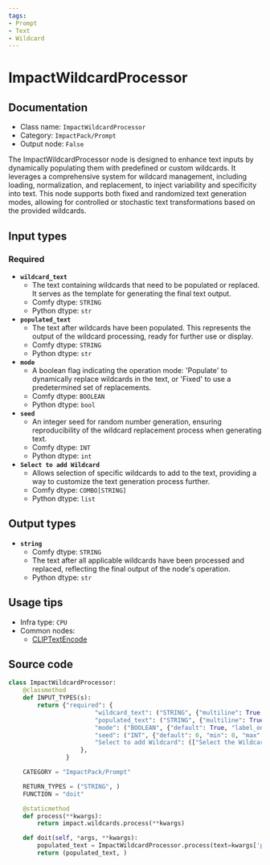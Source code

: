 ```yaml
---
tags:
- Prompt
- Text
- Wildcard
---
```


# ImpactWildcardProcessor
## Documentation
- Class name: `ImpactWildcardProcessor`
- Category: `ImpactPack/Prompt`
- Output node: `False`

The ImpactWildcardProcessor node is designed to enhance text inputs by dynamically populating them with predefined or custom wildcards. It leverages a comprehensive system for wildcard management, including loading, normalization, and replacement, to inject variability and specificity into text. This node supports both fixed and randomized text generation modes, allowing for controlled or stochastic text transformations based on the provided wildcards.
## Input types
### Required
- **`wildcard_text`**
    - The text containing wildcards that need to be populated or replaced. It serves as the template for generating the final text output.
    - Comfy dtype: `STRING`
    - Python dtype: `str`
- **`populated_text`**
    - The text after wildcards have been populated. This represents the output of the wildcard processing, ready for further use or display.
    - Comfy dtype: `STRING`
    - Python dtype: `str`
- **`mode`**
    - A boolean flag indicating the operation mode: 'Populate' to dynamically replace wildcards in the text, or 'Fixed' to use a predetermined set of replacements.
    - Comfy dtype: `BOOLEAN`
    - Python dtype: `bool`
- **`seed`**
    - An integer seed for random number generation, ensuring reproducibility of the wildcard replacement process when generating text.
    - Comfy dtype: `INT`
    - Python dtype: `int`
- **`Select to add Wildcard`**
    - Allows selection of specific wildcards to add to the text, providing a way to customize the text generation process further.
    - Comfy dtype: `COMBO[STRING]`
    - Python dtype: `list`
## Output types
- **`string`**
    - Comfy dtype: `STRING`
    - The text after all applicable wildcards have been processed and replaced, reflecting the final output of the node's operation.
    - Python dtype: `str`
## Usage tips
- Infra type: `CPU`
- Common nodes:
    - [CLIPTextEncode](../../Comfy/Nodes/CLIPTextEncode.md)



## Source code
```python
class ImpactWildcardProcessor:
    @classmethod
    def INPUT_TYPES(s):
        return {"required": {
                        "wildcard_text": ("STRING", {"multiline": True, "dynamicPrompts": False}),
                        "populated_text": ("STRING", {"multiline": True, "dynamicPrompts": False}),
                        "mode": ("BOOLEAN", {"default": True, "label_on": "Populate", "label_off": "Fixed"}),
                        "seed": ("INT", {"default": 0, "min": 0, "max": 0xffffffffffffffff}),
                        "Select to add Wildcard": (["Select the Wildcard to add to the text"],),
                    },
                }

    CATEGORY = "ImpactPack/Prompt"

    RETURN_TYPES = ("STRING", )
    FUNCTION = "doit"

    @staticmethod
    def process(**kwargs):
        return impact.wildcards.process(**kwargs)

    def doit(self, *args, **kwargs):
        populated_text = ImpactWildcardProcessor.process(text=kwargs['populated_text'], seed=kwargs['seed'])
        return (populated_text, )

```
